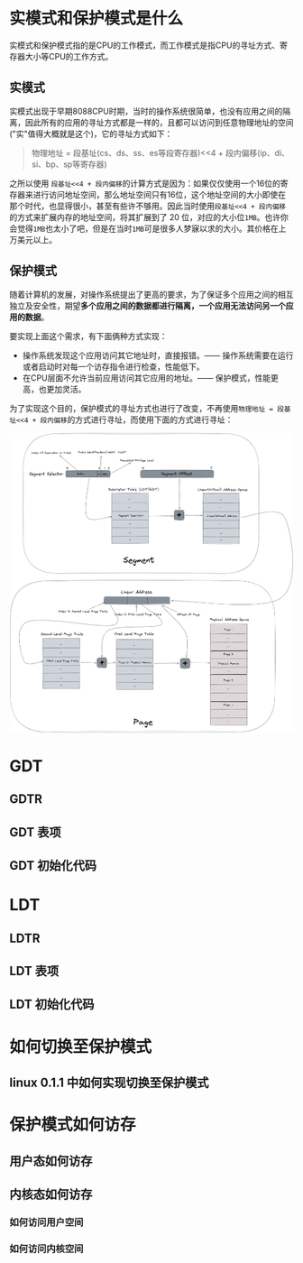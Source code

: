 # 实模式和保护模式是什么
实模式和保护模式指的是CPU的工作模式，而工作模式是指CPU的寻址方式、寄存器大小等CPU的工作方式。
## 实模式
实模式出现于早期8088CPU时期，当时的操作系统很简单，也没有应用之间的隔离，因此所有的应用的寻址方式都是一样的，且都可以访问到任意物理地址的空间("实"值得大概就是这个)，它的寻址方式如下：

> 物理地址 = 段基址(cs、ds、ss、es等段寄存器)<<4 + 段内偏移(ip、di、si、bp、sp等寄存器)

之所以使用 `段基址<<4 + 段内偏移`的计算方式是因为：如果仅仅使用一个16位的寄存器来进行访问地址空间，那么地址空间只有16位，这个地址空间的大小即使在那个时代，也显得很小，甚至有些许不够用。因此当时使用`段基址<<4 + 段内偏移`的方式来扩展内存的地址空间，将其扩展到了 20 位，对应的大小位`1MB`。也许你会觉得`1MB`也太小了吧，但是在当时`1MB`可是很多人梦寐以求的大小。其价格在上万美元以上。

## 保护模式
随着计算机的发展，对操作系统提出了更高的要求，为了保证多个应用之间的相互独立及安全性，期望**多个应用之间的数据都进行隔离，一个应用无法访问另一个应用的数据**。

要实现上面这个需求，有下面俩种方式实现：

- 操作系统发现这个应用访问其它地址时，直接报错。——  操作系统需要在运行或者启动时对每一个访存指令进行检查，性能低下。
- 在CPU层面不允许当前应用访问其它应用的地址。—— 保护模式，性能更高，也更加灵活。

为了实现这个目的，保护模式的寻址方式也进行了改变，不再使用`物理地址 = 段基址<<4 + 段内偏移`的方式进行寻址，而使用下面的方式进行寻址：


![保护模式寻址](README.assets/protect_mode_address.png)


# GDT

## GDTR

## GDT 表项

## GDT 初始化代码

# LDT

## LDTR

## LDT 表项

## LDT 初始化代码

# 如何切换至保护模式

## linux 0.1.1 中如何实现切换至保护模式

# 保护模式如何访存

## 用户态如何访存

## 内核态如何访存

### 如何访问用户空间

### 如何访问内核空间
